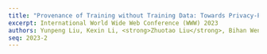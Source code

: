```yaml
---
title: "Provenance of Training without Training Data: Towards Privacy-Preserving DNN Model Ownership Verification"
excerpt: International World Wide Web Conference (WWW) 2023
authors: Yunpeng Liu, Kexin Li, <strong>Zhuotao Liu</strong>, Bihan Wen, Ke Xu, Weiqiang Wang, Wenbiao Zhao, Qi Li
seq: 2023-2
---
```

